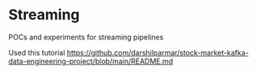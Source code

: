 # Streaming
POCs and experiments for streaming pipelines

Used this tutorial https://github.com/darshilparmar/stock-market-kafka-data-engineering-project/blob/main/README.md
